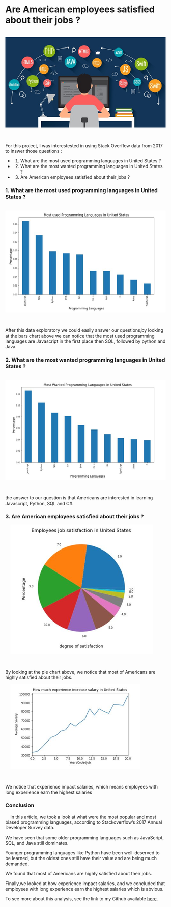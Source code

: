 
# Are American employees satisfied about their jobs ?  
  &nbsp;
  &nbsp;
![Drag Racing](images/raw.jpg)

&nbsp;

For this project, I was interestested in using Stack Overflow data from 2017 to inswer those questions : 

  - 1. What are the most used programming languages in United States ?
  - 2. What are the most wanted programming languages in United States ?
  - 3. Are American employees satisfied about their jobs ?

###  1.  What are the most used programming languages in United States ?

&nbsp;
  &nbsp;
![Drag Racing](images/Capture1.JPG)

&nbsp;

After this data exploratory we could easily answer our questions,by looking at the bars chart above we can notice that the most used programming languages are Javascript in the first place then SQL, followed by python and Java.

###  2.  What are the most wanted programming languages in United States ?

&nbsp;
  &nbsp;
![Drag Racing](images/Capture2.JPG)

&nbsp;

the answer to our question is that Americans are interested in learning Javascript, Python, SQL and C#.

### 3.  Are American employees satisfied about their jobs ?

&nbsp;
  &nbsp;
![Drag Racing](images/Capture3.JPG)

&nbsp;

By looking at the pie chart above, we notice that most of Americans are highly satisfied about their jobs.

&nbsp;
  &nbsp;
![Drag Racing](images/Capture4.JPG)

&nbsp;

We notice that experience impact salaries, which means employees with long experience earn the highest salaries 

### Conclusion
  &nbsp;
    &nbsp;
In this article, we took a look at what were the most popular and most biased programming languages, according to Stackoverflow’s 2017 Annual Developer Survey data.

We have seen that some older programming languages such as JavaScript, SQL, and Java still dominates.

Younger programming languages like Python have been well-deserved to be learned, but the oldest ones still have their value and are being much demanded.

We found that most of Americans are highly satisfied about their jobs.

Finally,we looked at how experience impact salaries, and we concluded that employees with long experience earn the highest salaries which is abvious.

To see more about this analysis, see the link to my Github available [here](https://github.com/LailaSabar/introduction-to-data-science/blob/master/Notebook-data-science.ipynb).

